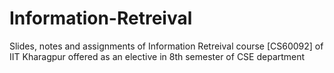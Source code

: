 # Information-Retreival
Slides, notes and assignments of Information Retreival course [CS60092] of IIT Kharagpur offered as an elective in 8th semester of CSE department

